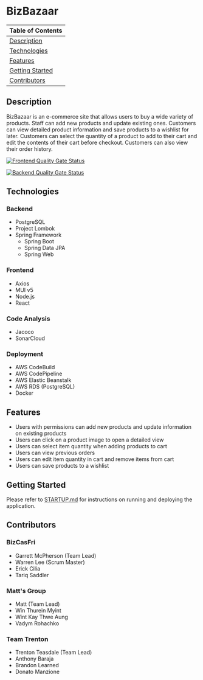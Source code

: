 # BizBazaar

Table of Contents |
----------------- |
[Description](#description)|
[Technologies](#technologies)|
[Features](#features)|
[Getting Started](#getting-started)|
[Contributors](#contributors)|

## Description

BizBazaar is an e-commerce site that allows users to buy a wide variety of products. Staff can add new products and update existing ones. Customers can view detailed product information and save products to a wishlist for later. Customers can select the quantity of a product to add to their cart and edit the contents of their cart before checkout. Customers can also view their order history.

[![Frontend Quality Gate Status](https://sonarcloud.io/api/project_badges/measure?project=bizbazaar_bizbazaar-frontend&metric=alert_status)](https://sonarcloud.io/summary/new_code?id=bizbazaar_bizbazaar-frontend)

[![Backend Quality Gate Status](https://sonarcloud.io/api/project_badges/measure?project=bizbazaar_bizbazaar-backend&metric=alert_status)](https://sonarcloud.io/summary/new_code?id=bizbazaar_bizbazaar-backend)

## Technologies

### Backend
- PostgreSQL
- Project Lombok
- Spring Framework
    - Spring Boot
    - Spring Data JPA
    - Spring Web

### Frontend
- Axios
- MUI v5
- Node.js
- React

### Code Analysis
- Jacoco
- SonarCloud

### Deployment
- AWS CodeBuild
- AWS CodePipeline
- AWS Elastic Beanstalk
- AWS RDS (PostgreSQL)
- Docker

## Features
- Users with permissions can add new products and update information on existing products
- Users can click on a product image to open a detailed view
- Users can select item quantity when adding products to cart
- Users can view previous orders
- Users can edit item quantity in cart and remove items from cart
- Users can save products to a wishlist

## Getting Started

Please refer to [STARTUP.md](https://github.com/bizbazaar/.github/blob/main/profile/STARTUP.md) for instructions on running and deploying the application.

## Contributors

### BizCasFri
- Garrett McPherson (Team Lead)
- Warren Lee (Scrum Master)
- Erick Cilia
- Tariq Saddler

### Matt's Group
- Matt (Team Lead)
- Win Thurein Myint
- Wint Kay Thwe Aung
- Vadym Rohachko

### Team Trenton
- Trenton Teasdale (Team Lead)
- Anthony Baraja
- Brandon Learned
- Donato Manzione